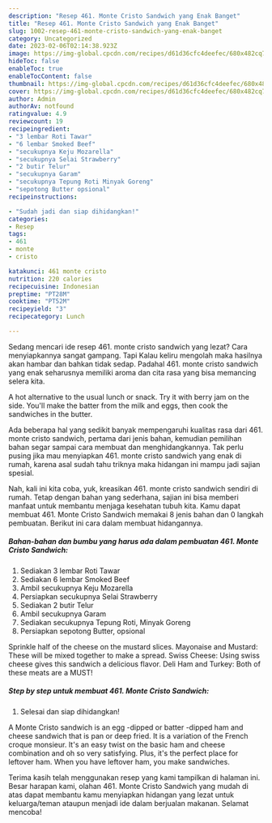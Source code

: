 ```yaml
---
description: "Resep 461. Monte Cristo Sandwich yang Enak Banget"
title: "Resep 461. Monte Cristo Sandwich yang Enak Banget"
slug: 1002-resep-461-monte-cristo-sandwich-yang-enak-banget
category: Uncategorized
date: 2023-02-06T02:14:38.923Z
image: https://img-global.cpcdn.com/recipes/d61d36cfc4deefec/680x482cq70/461-monte-cristo-sandwich-foto-resep-utama.jpg
hideToc: false
enableToc: true
enableTocContent: false
thumbnail: https://img-global.cpcdn.com/recipes/d61d36cfc4deefec/680x482cq70/461-monte-cristo-sandwich-foto-resep-utama.jpg
cover: https://img-global.cpcdn.com/recipes/d61d36cfc4deefec/680x482cq70/461-monte-cristo-sandwich-foto-resep-utama.jpg
author: Admin
authorAv: notfound
ratingvalue: 4.9
reviewcount: 19
recipeingredient:
- "3 lembar Roti Tawar"
- "6 lembar Smoked Beef"
- "secukupnya Keju Mozarella"
- "secukupnya Selai Strawberry"
- "2 butir Telur"
- "secukupnya Garam"
- "secukupnya Tepung Roti Minyak Goreng"
- "sepotong Butter opsional"
recipeinstructions:

- "Sudah jadi dan siap dihidangkan!"
categories:
- Resep
tags:
- 461
- monte
- cristo

katakunci: 461 monte cristo 
nutrition: 220 calories
recipecuisine: Indonesian
preptime: "PT28M"
cooktime: "PT52M"
recipeyield: "3"
recipecategory: Lunch

---
```



Sedang mencari ide resep 461. monte cristo sandwich yang lezat? Cara menyiapkannya sangat gampang. Tapi Kalau keliru mengolah maka hasilnya akan hambar dan bahkan tidak sedap. Padahal 461. monte cristo sandwich yang enak seharusnya memiliki aroma dan cita rasa yang bisa memancing selera kita.


A hot alternative to the usual lunch or snack. Try it with berry jam on the side. You&#39;ll make the batter from the milk and eggs, then cook the sandwiches in the butter.

Ada beberapa hal yang sedikit banyak mempengaruhi kualitas rasa dari 461. monte cristo sandwich, pertama dari jenis bahan, kemudian pemilihan bahan segar sampai cara membuat dan menghidangkannya. Tak perlu pusing jika mau menyiapkan 461. monte cristo sandwich yang enak di rumah, karena asal sudah tahu triknya maka hidangan ini mampu jadi sajian spesial.


Nah, kali ini kita coba, yuk, kreasikan 461. monte cristo sandwich sendiri di rumah. Tetap dengan bahan yang sederhana, sajian ini bisa memberi manfaat untuk membantu menjaga kesehatan tubuh kita. Kamu dapat membuat 461. Monte Cristo Sandwich memakai 8 jenis bahan dan 0 langkah pembuatan. Berikut ini cara dalam membuat hidangannya.

<!--inarticleads1-->

##### Bahan-bahan dan bumbu yang harus ada dalam pembuatan 461. Monte Cristo Sandwich:

1. Sediakan 3 lembar Roti Tawar
1. Sediakan 6 lembar Smoked Beef
1. Ambil secukupnya Keju Mozarella
1. Persiapkan secukupnya Selai Strawberry
1. Sediakan 2 butir Telur
1. Ambil secukupnya Garam
1. Sediakan secukupnya Tepung Roti, Minyak Goreng
1. Persiapkan sepotong Butter, opsional


Sprinkle half of the cheese on the mustard slices. Mayonaise and Mustard: These will be mixed together to make a spread. Swiss Cheese: Using swiss cheese gives this sandwich a delicious flavor. Deli Ham and Turkey: Both of these meats are a MUST! 

<!--inarticleads2-->

##### Step by step untuk membuat 461. Monte Cristo Sandwich:


1. Selesai dan siap dihidangkan!

A Monte Cristo sandwich is an egg -dipped or batter -dipped ham and cheese sandwich that is pan or deep fried. It is a variation of the French croque monsieur. It&#39;s an easy twist on the basic ham and cheese combination and oh so very satisfying. Plus, it&#39;s the perfect place for leftover ham. When you have leftover ham, you make sandwiches. 

Terima kasih telah menggunakan resep yang kami tampilkan di halaman ini. Besar harapan kami, olahan 461. Monte Cristo Sandwich yang mudah di atas dapat membantu kamu menyiapkan hidangan yang lezat untuk keluarga/teman ataupun menjadi ide dalam berjualan makanan. Selamat mencoba!
